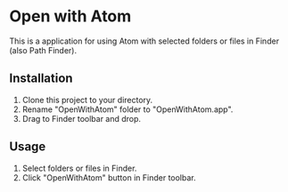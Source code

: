 # Open with Atom

This is a application for using Atom with selected folders or files in Finder (also Path Finder).

## Installation

1. Clone this project to your directory.
2. Rename "OpenWithAtom" folder to "OpenWithAtom.app".
3. Drag to Finder toolbar and drop.

## Usage

1. Select folders or files in Finder.
2. Click "OpenWithAtom" button in Finder toolbar.
